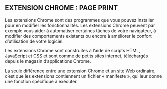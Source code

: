## EXTENSION CHROME : PAGE PRINT

Les extensions Chrome sont des programmes que vous pouvez installer pour en modifier les fonctionnalités. Les extensions Chrome peuvent par exemple vous aider à automatiser certaines tâches de votre navigateur, à modifier des comportements existants ou encore à améliorer le confort d’utilisation de votre logiciel.

Les extensions Chrome sont construites à l’aide de scripts HTML, JavaScript et CSS et sont comme de petits sites internet, téléchargés depuis le magasin d’applications Chrome.

La seule différence entre une extension Chrome et un site Web ordinaire, c’est que les extensions contiennent un fichier « manifeste », qui leur donne une fonction spécifique à exécuter.
